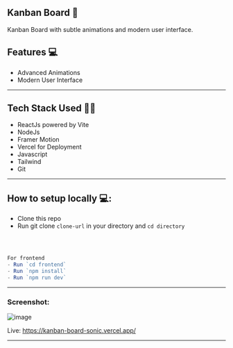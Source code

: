 ## Kanban Board 📓
Kanban Board with subtle animations and modern user interface.

## Features 💻
- Advanced Animations
- Modern User Interface
<hr/>

## Tech Stack Used 🧑‍💻
- ReactJs powered by Vite
- NodeJs
- Framer Motion
- Vercel for Deployment
- Javascript
- Tailwind
- Git
<hr/>

## How to setup locally 💻:
- Clone this repo
- Run git clone `clone-url` in your directory and `cd directory`
  
<br />

```js

For frontend
- Run `cd frontend`
- Run `npm install`
- Run `npm run dev`

```


<hr/>

### Screenshot:

![image](https://github.com/SoNiC-HeRE/KanbanBoard/assets/96797205/4ee9a6d6-932b-4f35-9094-a5e9dfbd7168)





Live: https://kanban-board-sonic.vercel.app/
<hr/>






